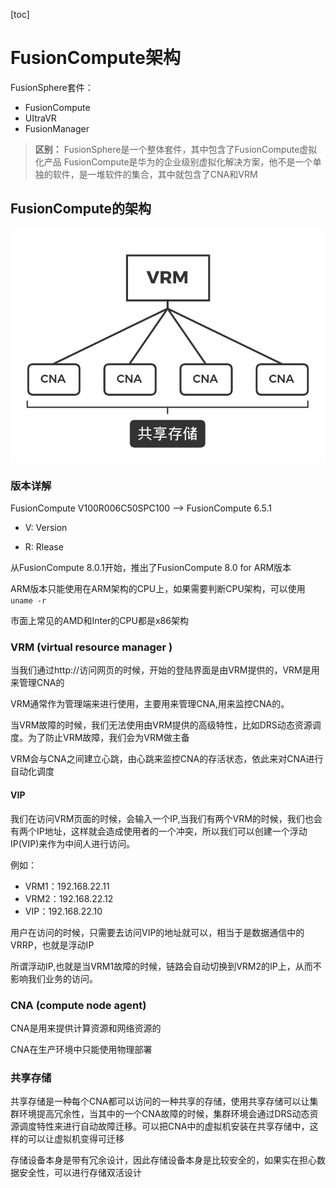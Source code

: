 [toc]



# FusionCompute架构





FusionSphere套件：

* FusionCompute
* UItraVR
* FusionManager 



> **区别：**
> FusionSphere是一个整体套件，其中包含了FusionCompute虚拟化产品
> FusionCompute是华为的企业级别虚拟化解决方案，他不是一个单独的软件，是一堆软件的集合，其中就包含了CNA和VRM



## FusionCompute的架构

![image-20230410222344109](./.图片存放/image-20230410222344109.png)



### 版本详解

FusionCompute V100R006C50SPC100 --> FusionCompute 6.5.1 

* V: Version 

* R: Rlease 

从FusionCompute 8.0.1开始，推出了FusionCompute 8.0 for ARM版本

ARM版本只能使用在ARM架构的CPU上，如果需要判断CPU架构，可以使用`uname -r` 

市面上常见的AMD和Inter的CPU都是x86架构



### VRM (virtual resource manager )

当我们通过http://访问网页的时候，开始的登陆界面是由VRM提供的，VRM是用来管理CNA的

VRM通常作为管理端来进行使用，主要用来管理CNA,用来监控CNA的。

当VRM故障的时候，我们无法使用由VRM提供的高级特性，比如DRS动态资源调度。为了防止VRM故障，我们会为VRM做主备

VRM会与CNA之间建立心跳，由心跳来监控CNA的存活状态，依此来对CNA进行自动化调度



#### VIP

我们在访问VRM页面的时候，会输入一个IP,当我们有两个VRM的时候，我们也会有两个IP地址，这样就会造成使用者的一个冲突，所以我们可以创建一个浮动IP(VIP)来作为中间人进行访问。 

例如：

* VRM1：192.168.22.11 
* VRM2：192.168.22.12 
* VIP：192.168.22.10 

用户在访问的时候，只需要去访问VIP的地址就可以，相当于是数据通信中的VRRP，也就是浮动IP

所谓浮动IP,也就是当VRM1故障的时候，链路会自动切换到VRM2的IP上，从而不影响我们业务的访问。 



### CNA (compute node agent)

CNA是用来提供计算资源和网络资源的

CNA在生产环境中只能使用物理部署



### 共享存储

共享存储是一种每个CNA都可以访问的一种共享的存储，使用共享存储可以让集群环境提高冗余性，当其中的一个CNA故障的时候，集群环境会通过DRS动态资源调度特性来进行自动故障迁移。可以把CNA中的虚拟机安装在共享存储中，这样的可以让虚拟机变得可迁移

存储设备本身是带有冗余设计，因此存储设备本身是比较安全的，如果实在担心数据安全性，可以进行存储双活设计















